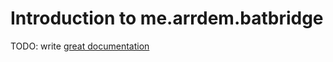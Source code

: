# Introduction to me.arrdem.batbridge

TODO: write [great documentation](http://jacobian.org/writing/great-documentation/what-to-write/)

